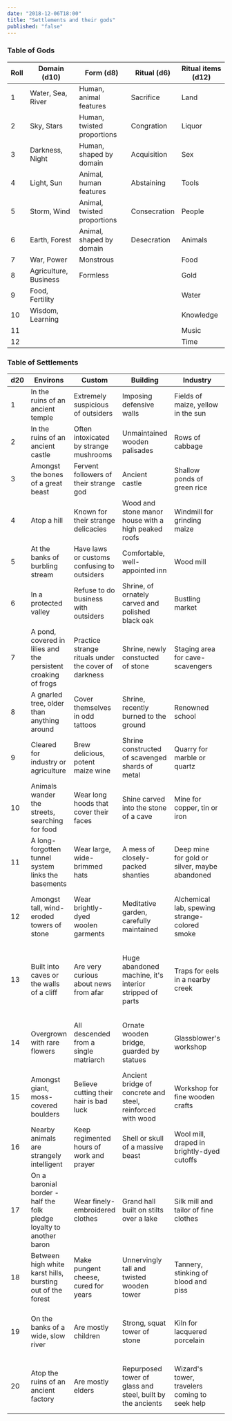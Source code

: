 ```yaml
---
date: "2018-12-06T18:00"
title: "Settlements and their gods"
published: "false"
---
```


<table-roller table="settlements" filter="d20" buttons='[["What is this place?", {
    "Size": "Farm/manor – 1-3 families|Crossroads – 3-4 families|Hamlet – 50-150 people|Village – 150-300 people|Town – 300-1000 people|City – 1000+ people",
    "Environs": "d20:Environs",
    "Custom": "d20:Custom",
    "Notable building": "d20:Building",
    "Primary industry": "d20:Industry",
    "Event": "d20:Event"
}]]'></table-roller>

<table-roller table="gods" filter="Roll" buttons='[["What do they worship?", {
    "Domain": "d10:Domain (d10)",
    "Form": "d8:Form (d8)",
    "Ritual building": "d6:Ritual (d6)",
    "Ritual items": "d12:Ritual items (d12)"
}]]'></table-roller>


### Table of Gods

<div data-table-marker="gods"></div>

| Roll | Domain (d10)          | Form (d8)                   | Ritual (d6)  | Ritual items (d12) |
|------|-----------------------|-----------------------------|--------------|--------------------|
| 1    | Water, Sea, River     | Human, animal features      | Sacrifice    | Land               |
| 2    | Sky, Stars            | Human, twisted proportions  | Congration   | Liquor             |
| 3    | Darkness, Night       | Human, shaped by domain     | Acquisition  | Sex                |
| 4    | Light, Sun            | Animal, human features      | Abstaining   | Tools              |
| 5    | Storm, Wind           | Animal, twisted proportions | Consecration | People             |
| 6    | Earth, Forest         | Animal, shaped by domain    | Desecration  | Animals            |
| 7    | War, Power            | Monstrous                   |              | Food               |
| 8    | Agriculture, Business | Formless                    |              | Gold               |
| 9    | Food, Fertility       |                             |              | Water              |
| 10   | Wisdom, Learning      |                             |              | Knowledge          |
| 11   |                       |                             |              | Music              |
| 12   |                       |                             |              | Time               |

### Table of Settlements

<div data-table-marker="settlements"></div>

| d20 | Environs | Custom | Building | Industry | Event |
|-----|----------------------------------------------------------------------|------------------------------------------------------|------------------------------------------------------------|-----------------------------------------------|---------------------------------------------------------------|
| 1 | In the ruins of an ancient temple | Extremely suspicious of outsiders | Imposing defensive walls | Fields of maize, yellow in the sun | A grand wedding |
| 2 | In the ruins of an ancient castle | Often intoxicated by strange mushrooms | Unmaintained wooden palisades | Rows of cabbage | Festival for the local god |
| 3 | Amongst the bones of a great beast | Fervent followers of their strange god | Ancient castle | Shallow ponds of green rice | Meeting of elders from afar |
| 4 | Atop a hill | Known for their strange delicacies | Wood and stone manor house with a high peaked roofs | Windmill for grinding maize | A building is on fire |
| 5 | At the banks of burbling stream | Have laws or customs confusing to outsiders | Comfortable, well-appointed inn | Wood mill | A god walks amongst the people |
| 6 | In a protected valley | Refuse to do business with outsiders | Shrine, of ornately carved and polished black oak | Bustling market | Children have been going missing |
| 7 | A pond, covered in lilies and the persistent croaking of frogs | Practice strange rituals under the cover of darkness | Shrine, newly constucted of stone | Staging area for cave-scavengers | An illness has struck |
| 8 | A gnarled tree, older than anything around | Cover themselves in odd tattoos | Shrine, recently burned to the ground | Renowned school | Under attack from bandits |
| 9 | Cleared for industry or agriculture | Brew delicious, potent maize wine | Shrine constructed of scavenged shards of metal | Quarry for marble or quartz | A plauge of insects has ruined the harvest |
| 10 | Animals wander the streets, searching for food | Wear long hoods that cover their faces | Shine carved into the stone of a cave | Mine for copper, tin or iron | Strange creatures have raided the storehouse |
| 11 | A long-forgotten tunnel system links the basements | Wear large, wide-brimmed hats | A mess of closely-packed shanties | Deep mine for gold or silver, maybe abandoned | The folk are in the midst of a cutthroat factional struggle |
| 12 | Amongst tall, wind-eroded towers of stone | Wear brightly-dyed woolen garments | Meditative garden, carefully maintained | Alchemical lab, spewing strange-colored smoke | A funeral procession, the streets thick with ceremonial smoke |
| 13 | Built into caves or the walls of a cliff | Are very curious about news from afar | Huge abandoned machine, it's interior stripped of parts | Traps for eels in a nearby creek | Market day, farmers from thoughout the area flock to town |
| 14 | Overgrown with rare flowers | All descended from a single matriarch | Ornate wooden bridge, guarded by statues | Glassblower's workshop | Local baron holding a recruitment drive for their milita |
| 15 | Amongst giant, moss-covered boulders | Believe cutting their hair is bad luck | Ancient bridge of concrete and steel, reinforced with wood | Workshop for fine wooden crafts | A public execution is taking place |
| 16 | Nearby animals are strangely intelligent | Keep regimented hours of work and prayer | Shell or skull of a massive beast | Wool mill, draped in brightly-dyed cutoffs | A public trial is taking place |
| 17 | On a baronial border - half the folk pledge loyalty to another baron | Wear finely-embroidered clothes | Grand hall built on stilts over a lake | Silk mill and tailor of fine clothes | A flying machine slowly drifts far above the clouds |
| 18 | Between high white karst hills, bursting out of the forest | Make pungent cheese, cured for years | Unnervingly tall and twisted wooden tower | Tannery, stinking of blood and piss | A wizard's walking tower has planted itself nearby |
| 19 | On the banks of a wide, slow river | Are mostly children | Strong, squat tower of stone | Kiln for lacquered porcelain | Seasonal festival, shirtless revelers and drunkeness |
| 20 | Atop the ruins of an ancient factory | Are mostly elders | Repurposed tower of glass and steel, built by the ancients | Wizard's tower, travelers coming to seek help | Baronial levy is called, tax collectors stalk the streets |
